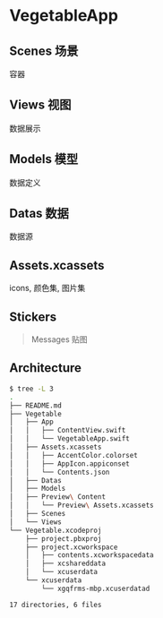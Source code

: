 # VegetableApp

## Scenes 场景

容器

## Views 视图

数据展示

## Models 模型

数据定义

## Datas 数据

数据源

## Assets.xcassets 

icons, 颜色集, 图片集


## Stickers

> Messages 贴图


## Architecture


```sh
$ tree -L 3
.
├── README.md
├── Vegetable
│   ├── App
│   │   ├── ContentView.swift
│   │   └── VegetableApp.swift
│   ├── Assets.xcassets
│   │   ├── AccentColor.colorset
│   │   ├── AppIcon.appiconset
│   │   └── Contents.json
│   ├── Datas
│   ├── Models
│   ├── Preview\ Content
│   │   └── Preview\ Assets.xcassets
│   ├── Scenes
│   └── Views
└── Vegetable.xcodeproj
    ├── project.pbxproj
    ├── project.xcworkspace
    │   ├── contents.xcworkspacedata
    │   ├── xcshareddata
    │   └── xcuserdata
    └── xcuserdata
        └── xgqfrms-mbp.xcuserdatad

17 directories, 6 files

```


